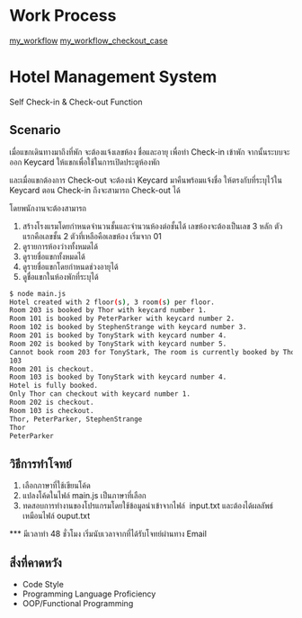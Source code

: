 # Work Process
[my_workflow](https://github.com/Arisa-Kaewsuan/test_hotel_management_python/blob/main/my_workflow.jpg)
[my_workflow_checkout_case](https://github.com/Arisa-Kaewsuan/test_hotel_management_python/blob/main/my_workflow_(2)checkout_case.jpg)

# Hotel Management System

Self Check-in & Check-out Function

## Scenario

เมื่อแขกเดินทางมาถึงที่พัก จะต้องแจ้งเลขห้อง ชื่อและอายุ เพื่อทำ Check-in เข้าพัก จากนั้นระบบจะออก Keycard ให้แขกเพื่อใช้ในการเปิดประตูห้องพัก

และเมื่อแขกต้องการ Check-out จะต้องนำ Keycard มาคืนพร้อมแจ้งชื่อ ให้ตรงกับที่ระบุไว้ใน Keycard ตอน Check-in ถึงจะสามารถ Check-out ได้

โดยพนักงานจะต้องสามารถ

1. สร้างโรงแรมโดยกำหนดจำนวนชั้นและจำนวนห้องต่อชั้นได้
   เลขห้องจะต้องเป็นเลข 3 หลัก ตัวแรกคือเลขชั้น 2 ตัวที่เหลือคือเลขห้อง เริ่มจาก 01
2. ดูรายการห้องว่างทั้งหมดได้
3. ดูรายชื่อแขกทั้งหมดได้
4. ดูรายชื่อแขกโดยกำหนดช่วงอายุได้
5. ดูชื่อแขกในห้องพักที่ระบุได้

```bash
$ node main.js
Hotel created with 2 floor(s), 3 room(s) per floor.
Room 203 is booked by Thor with keycard number 1.
Room 101 is booked by PeterParker with keycard number 2.
Room 102 is booked by StephenStrange with keycard number 3.
Room 201 is booked by TonyStark with keycard number 4.
Room 202 is booked by TonyStark with keycard number 5.
Cannot book room 203 for TonyStark, The room is currently booked by Thor.
103
Room 201 is checkout.
Room 103 is booked by TonyStark with keycard number 4.
Hotel is fully booked.
Only Thor can checkout with keycard number 1.
Room 202 is checkout.
Room 103 is checkout.
Thor, PeterParker, StephenStrange
Thor
PeterParker
```

## วิธีการทำโจทย์

1. เลือกภาษาที่ใช้เขียนโค้ด
2. แปลงโค้ดในไฟล์ main.js เป็นภาษาที่เลือก
3. ทดสอบการทำงานของโปรแกรมโดยใช้ข้อมูลนำเข้าจากไฟล์  input.txt และต้องได้ผลลัพธ์เหมือนไฟล์ ouput.txt

\*\*\* มีเวลาทำ 48 ชั่วโมง เริ่มนับเวลาจากที่ได้รับโจทย์ผ่านทาง Email

## สิ่งที่คาดหวัง

- Code Style
- Programming Language Proficiency
- OOP/Functional Programming
